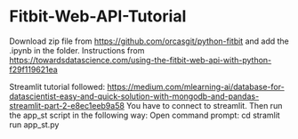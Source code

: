 # Fitbit-Web-API-Tutorial

Download zip file from https://github.com/orcasgit/python-fitbit and add the .ipynb in the folder. Instructions from https://towardsdatascience.com/using-the-fitbit-web-api-with-python-f29f119621ea


Streamlit tutorial followed: https://medium.com/mlearning-ai/database-for-datascientist-easy-and-quick-solution-with-mongodb-and-pandas-streamlit-part-2-e8ec1eeb9a58
You have to connect to streamlit. Then run the app_st script in the following way:
Open command prompt:
cd <path of the app_st.py script>
stramlit run app_st.py
